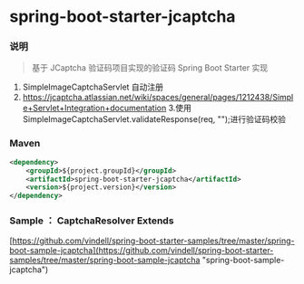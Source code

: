 # spring-boot-starter-jcaptcha


### 说明

 > 基于 JCaptcha 验证码项目实现的验证码 Spring Boot Starter 实现

1. SimpleImageCaptchaServlet 自动注册
2. https://jcaptcha.atlassian.net/wiki/spaces/general/pages/1212438/Simple+Servlet+Integration+documentation
3.使用 SimpleImageCaptchaServlet.validateResponse(req, "");进行验证码校验

### Maven

``` xml
<dependency>
	<groupId>${project.groupId}</groupId>
	<artifactId>spring-boot-starter-jcaptcha</artifactId>
	<version>${project.version}</version>
</dependency>
```

### Sample ：  CaptchaResolver Extends

[https://github.com/vindell/spring-boot-starter-samples/tree/master/spring-boot-sample-jcaptcha](https://github.com/vindell/spring-boot-starter-samples/tree/master/spring-boot-sample-jcaptcha "spring-boot-sample-jcaptcha")
